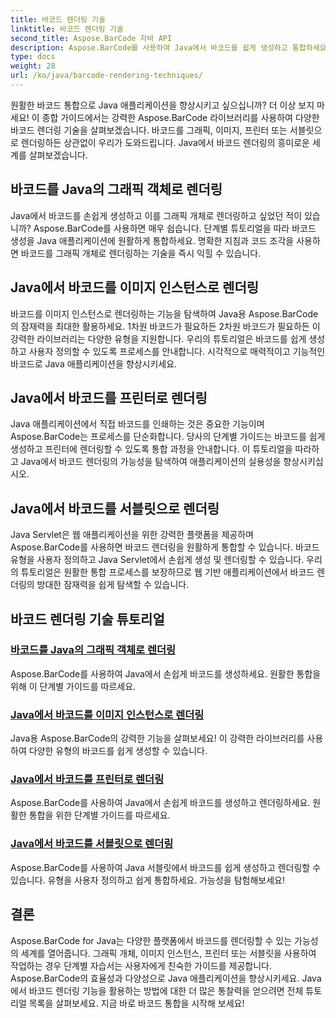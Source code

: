 ```yaml
---
title: 바코드 렌더링 기술
linktitle: 바코드 렌더링 기술
second_title: Aspose.BarCode 자바 API
description: Aspose.BarCode를 사용하여 Java에서 바코드를 쉽게 생성하고 통합하세요. 바코드를 그래픽, 이미지, 프린터 및 서블릿으로 렌더링하기 위한 단계별 튜토리얼을 살펴보세요.
type: docs
weight: 28
url: /ko/java/barcode-rendering-techniques/
---
```


원활한 바코드 통합으로 Java 애플리케이션을 향상시키고 싶으십니까? 더 이상 보지 마세요! 이 종합 가이드에서는 강력한 Aspose.BarCode 라이브러리를 사용하여 다양한 바코드 렌더링 기술을 살펴보겠습니다. 바코드를 그래픽, 이미지, 프린터 또는 서블릿으로 렌더링하든 상관없이 우리가 도와드립니다. Java에서 바코드 렌더링의 흥미로운 세계를 살펴보겠습니다.

## 바코드를 Java의 그래픽 객체로 렌더링

Java에서 바코드를 손쉽게 생성하고 이를 그래픽 개체로 렌더링하고 싶었던 적이 있습니까? Aspose.BarCode를 사용하면 매우 쉽습니다. 단계별 튜토리얼을 따라 바코드 생성을 Java 애플리케이션에 원활하게 통합하세요. 명확한 지침과 코드 조각을 사용하면 바코드를 그래픽 개체로 렌더링하는 기술을 즉시 익힐 수 있습니다.

## Java에서 바코드를 이미지 인스턴스로 렌더링

바코드를 이미지 인스턴스로 렌더링하는 기능을 탐색하여 Java용 Aspose.BarCode의 잠재력을 최대한 활용하세요. 1차원 바코드가 필요하든 2차원 바코드가 필요하든 이 강력한 라이브러리는 다양한 유형을 지원합니다. 우리의 튜토리얼은 바코드를 쉽게 생성하고 사용자 정의할 수 있도록 프로세스를 안내합니다. 시각적으로 매력적이고 기능적인 바코드로 Java 애플리케이션을 향상시키세요.

## Java에서 바코드를 프린터로 렌더링

Java 애플리케이션에서 직접 바코드를 인쇄하는 것은 중요한 기능이며 Aspose.BarCode는 프로세스를 단순화합니다. 당사의 단계별 가이드는 바코드를 쉽게 생성하고 프린터에 렌더링할 수 있도록 통합 과정을 안내합니다. 이 튜토리얼을 따라하고 Java에서 바코드 렌더링의 가능성을 탐색하여 애플리케이션의 실용성을 향상시키십시오.

## Java에서 바코드를 서블릿으로 렌더링

Java Servlet은 웹 애플리케이션을 위한 강력한 플랫폼을 제공하며 Aspose.BarCode를 사용하면 바코드 렌더링을 원활하게 통합할 수 있습니다. 바코드 유형을 사용자 정의하고 Java Servlet에서 손쉽게 생성 및 렌더링할 수 있습니다. 우리의 튜토리얼은 원활한 통합 프로세스를 보장하므로 웹 기반 애플리케이션에서 바코드 렌더링의 방대한 잠재력을 쉽게 탐색할 수 있습니다.

## 바코드 렌더링 기술 튜토리얼
### [바코드를 Java의 그래픽 객체로 렌더링](./rendering-barcode-graphics-object/)
Aspose.BarCode를 사용하여 Java에서 손쉽게 바코드를 생성하세요. 원활한 통합을 위해 이 단계별 가이드를 따르세요.
### [Java에서 바코드를 이미지 인스턴스로 렌더링](./rendering-barcode-image-instance/)
Java용 Aspose.BarCode의 강력한 기능을 살펴보세요! 이 강력한 라이브러리를 사용하여 다양한 유형의 바코드를 쉽게 생성할 수 있습니다.
### [Java에서 바코드를 프린터로 렌더링](./rendering-barcode-printer/)
Aspose.BarCode를 사용하여 Java에서 손쉽게 바코드를 생성하고 렌더링하세요. 원활한 통합을 위한 단계별 가이드를 따르세요.
### [Java에서 바코드를 서블릿으로 렌더링](./rendering-barcode-servlet/)
Aspose.BarCode를 사용하여 Java 서블릿에서 바코드를 쉽게 생성하고 렌더링할 수 있습니다. 유형을 사용자 정의하고 쉽게 통합하세요. 가능성을 탐험해보세요!

## 결론
Aspose.BarCode for Java는 다양한 플랫폼에서 바코드를 렌더링할 수 있는 가능성의 세계를 열어줍니다. 그래픽 개체, 이미지 인스턴스, 프린터 또는 서블릿을 사용하여 작업하는 경우 단계별 자습서는 사용자에게 친숙한 가이드를 제공합니다. Aspose.BarCode의 효율성과 다양성으로 Java 애플리케이션을 향상시키세요. Java에서 바코드 렌더링 기능을 활용하는 방법에 대한 더 많은 통찰력을 얻으려면 전체 튜토리얼 목록을 살펴보세요. 지금 바로 바코드 통합을 시작해 보세요!